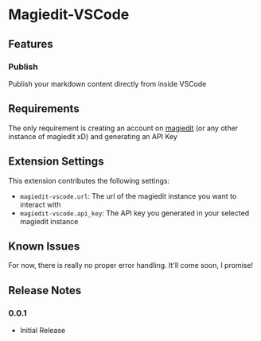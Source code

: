 # Magiedit-VSCode

## Features

### Publish

Publish your markdown content directly from inside VSCode

## Requirements

The only requirement is creating an account on [magiedit](https://magiedit.magitools.app) (or any other instance of magiedit xD) and generating an API Key

## Extension Settings

This extension contributes the following settings:

* `magiedit-vscode.url`: The url of the magiedit instance you want to interact with
* `magiedit-vscode.api_key`: The API key you generated in your selected magiedit instance

## Known Issues

For now, there is really no proper error handling. It'll come soon, I promise!

## Release Notes

### 0.0.1

- Initial Release